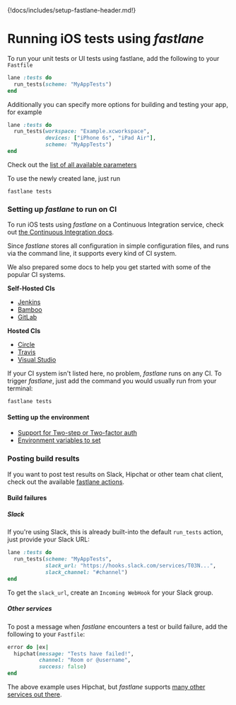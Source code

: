 {!docs/includes/setup-fastlane-header.md!}

# Running iOS tests using _fastlane_

To run your unit tests or UI tests using fastlane, add the following to your `Fastfile`

```ruby
lane :tests do
  run_tests(scheme: "MyAppTests")
end
```

Additionally you can specify more options for building and testing your app, for example

```ruby
lane :tests do
  run_tests(workspace: "Example.xcworkspace",
            devices: ["iPhone 6s", "iPad Air"],
            scheme: "MyAppTests")
end
```

Check out the [list of all available parameters](/actions/run_tests/#parameters)

To use the newly created lane, just run
```no-highlight
fastlane tests
```

### Setting up _fastlane_ to run on CI

To run iOS tests using _fastlane_ on a Continuous Integration service, check out [the Continuous Integration docs](/best-practices/continuous-integration/).

Since _fastlane_ stores all configuration in simple configuration files, and runs via the command line, it supports every kind of CI system.

We also prepared some docs to help you get started with some of the popular CI systems.

**Self-Hosted CIs**

- [Jenkins](/best-practices/continuous-integration/#jenkins-integration)
- [Bamboo](/best-practices/continuous-integration/#bamboo-integration)
- [GitLab](/best-practices/continuous-integration/#gitlab-ci-integration)

**Hosted CIs**

- [Circle](/best-practices/continuous-integration/#circleci-integration)
- [Travis](/best-practices/continuous-integration/#travis-integration)
- [Visual Studio](/best-practices/continuous-integration/#visual-studio-team-services)

If your CI system isn't listed here, no problem, _fastlane_ runs on any CI. To trigger _fastlane_, just add the command you would usually run from your terminal:

```no-highlight
fastlane tests
```

#### Setting up the environment

- [Support for Two-step or Two-factor auth](/best-practices/continuous-integration/#two-step-or-two-factor-auth)
- [Environment variables to set](/best-practices/continuous-integration/#environment-variables-to-set)

### Posting build results

If you want to post test results on Slack, Hipchat or other team chat client, check out the available [fastlane actions](/actions/#notifications).

#### Build failures

##### Slack

If you're using Slack, this is already built-into the default `run_tests` action, just provide your Slack URL:

```ruby
lane :tests do
  run_tests(scheme: "MyAppTests",
            slack_url: "https://hooks.slack.com/services/T03N...",
            slack_channel: "#channel")
end
```

To get the `slack_url`, create an `Incoming WebHook` for your Slack group.

##### Other services

To post a message when _fastlane_ encounters a test or build failure, add the following to your `Fastfile`:

```ruby
error do |ex|
  hipchat(message: "Tests have failed!",
          channel: "Room or @username",
          success: false)
end
```

The above example uses Hipchat, but _fastlane_ supports [many other services out there](/actions/#notifications). 

